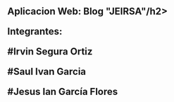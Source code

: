 <h2><b>Aplicacion Web: Blog "JEIRSA"</b>/h2>

<b>Integrantes: </b>
<p> #Irvin Segura Ortiz </p>
<p> #Saul Ivan Garcia </p>
<p> #Jesus Ian García Flores </p>
